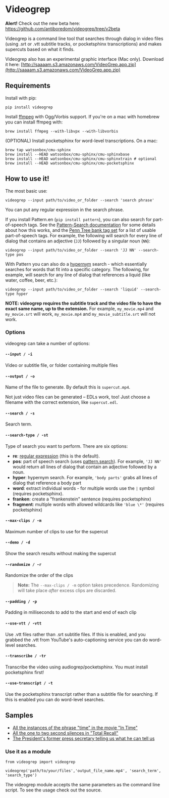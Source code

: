 Videogrep
=========

**Alert!** Check out the new beta here: https://github.com/antiboredom/videogrep/tree/v2beta


Videogrep is a command line tool that searches through dialog in video files (using .srt or .vtt subtitle tracks, or pocketsphinx transcriptions) and makes supercuts based on what it finds.

Videogrep also has an experimental graphic interface (Mac only). Download it here: [http://saaaam.s3.amazonaws.com/VideoGrep.app.zip](http://saaaam.s3.amazonaws.com/VideoGrep.app.zip)

## Requirements

Install with pip:
```
pip install videogrep
```

Install [ffmpeg](http://ffmpeg.org/) with Ogg/Vorbis support. If you're on a mac with homebrew you can install ffmpeg with:
```
brew install ffmpeg --with-libvpx --with-libvorbis
```

(OPTIONAL) Install pocketsphinx for word-level transcriptions. On a mac:
```
brew tap watsonbox/cmu-sphinx
brew install --HEAD watsonbox/cmu-sphinx/cmu-sphinxbase
brew install --HEAD watsonbox/cmu-sphinx/cmu-sphinxtrain # optional
brew install --HEAD watsonbox/cmu-sphinx/cmu-pocketsphinx
```

## How to use it!
The most basic use:
```
videogrep --input path/to/video_or_folder --search 'search phrase'
```
You can put any regular expression in the search phrase.

If you install Pattern.en (`pip install pattern`), you can also search for part-of-speech tags.
See the [Pattern-Search documentation](http://www.clips.ua.ac.be/pages/pattern-search) for some details about how this works, and the [Penn Tree bank tag set](http://www.clips.ua.ac.be/pages/mbsp-tags) for a list of usable part-of-speech tags.
For example, the following will search for every line of dialog that contains an adjective (`JJ`) followed by a singular noun (`NN`):
```
videogrep --input path/to/video_or_folder --search 'JJ NN' --search-type pos
```
With Pattern you can also do a [hypernym](https://en.wikipedia.org/wiki/Hypernym) search - which essentially searches for words that fit into a specific category.
The following, for example, will search for any line of dialog that references a liquid (like water, coffee, beer, etc.):
```
videogrep --input path/to/video_or_folder --search 'liquid' --search-type hyper
```

**NOTE: videogrep requires the subtitle track and the video file to have the exact same name, up to the extension.**
For example, `my_movie.mp4` and `my_movie.srt` will work, `my_movie.mp4` and `my_movie_subtitle.srt` will not work.

### Options

videogrep can take a number of options:

#### `--input / -i`
Video or subtitle file, or folder containing multiple files

#### `--output / -o`
Name of the file to generate. By default this is `supercut.mp4`.

Not just video files can be generated – EDLs work, too!
Just choose a filename with the correct extension, like `supercut.edl`.

#### `--search / -s`
Search term.

#### `--search-type / -st`
Type of search you want to perform. There are six options:
- **re**: [regular expression](http://www.pyregex.com/) (this is the default).
- **pos**: part of speech search (uses [pattern.search](http://www.clips.ua.ac.be/pages/pattern-search)). For example, `'JJ NN'` would return all lines of dialog that contain an adjective followed by a noun.
- **hyper**: hypernym search. For example, `'body parts'` grabs all lines of dialog that reference a body part
- **word**: extract individual words - for multiple words use the `|` symbol (requires pocketsphinx).
- **franken**: create a "frankenstein" sentence (requires pocketsphinx)
- **fragment**: multiple words with allowed wildcards like `'blue \*'` (requires pocketsphinx)

#### `--max-clips / -m`
Maximum number of clips to use for the supercut

#### `--demo / -d`
Show the search results without making the supercut

#### `--randomize / -r`
Randomize the order of the clips

> **Note:** The `--max-clips / -m` option takes precedence.
> Randomizing will take place *after* excess clips are discarded.

#### `--padding / -p`
Padding in milliseconds to add to the start and end of each clip

#### `--use-vtt / -vtt`
Use .vtt files rather than .srt subtitle files. If this is enabled, and you grabbed the .vtt from YouTube's auto-captioning service you can do word-level searches.

#### `--transcribe / -tr`
Transcribe the video using audiogrep/pocketsphinx. You must install pocketsphinx first!

#### `--use-transcript / -t`
Use the pocketsphinx transcript rather than a subtitle file for searching. If this is enabled you can do
word-level searches.

## Samples
* [All the instances of the phrase "time" in the movie "In Time"](https://www.youtube.com/watch?v=PQMzOUeprlk)
* [All the one to two second silences in "Total Recall"](https://www.youtube.com/watch?v=qEtEbXVbYJQ)
* [The President's former press secretary telling us what he can tell us](https://www.youtube.com/watch?v=D7pymdCU5NQ)

### Use it as a module

```
from videogrep import videogrep

videogrep('path/to/your/files','output_file_name.mp4', 'search_term', 'search_type')
```
The videogrep module accepts the same parameters as the command line script. To see the usage check out the source.
